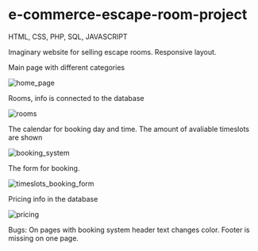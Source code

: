 # e-commerce-escape-room-project
HTML, CSS, PHP, SQL, JAVASCRIPT

 Imaginary website for selling escape rooms. Responsive layout. 

 Main page with different categories

![home_page](https://user-images.githubusercontent.com/96831988/186158262-0dbcf09b-29eb-4907-bc95-9c80b67d6566.png)

Rooms, info is connected to the database

![rooms](https://user-images.githubusercontent.com/96831988/186158835-39bdb46a-4343-425f-b65e-5b662a961feb.png)

The calendar for booking day and time. The amount of avaliable timeslots are shown

![booking_system](https://user-images.githubusercontent.com/96831988/186158855-54a0fb36-5fb2-4aa9-b6b8-01362c1031bb.png)

The form for booking.

![timeslots_booking_form](https://user-images.githubusercontent.com/96831988/186159050-ba40dd33-c727-419d-bc47-a4b386e8fc6e.png)

Pricing info in the database

![pricing](https://user-images.githubusercontent.com/96831988/186159260-29d5e624-e053-448a-8f22-08754c84996f.png)

Bugs: On pages with booking system header text changes color. Footer is missing on one page. 
